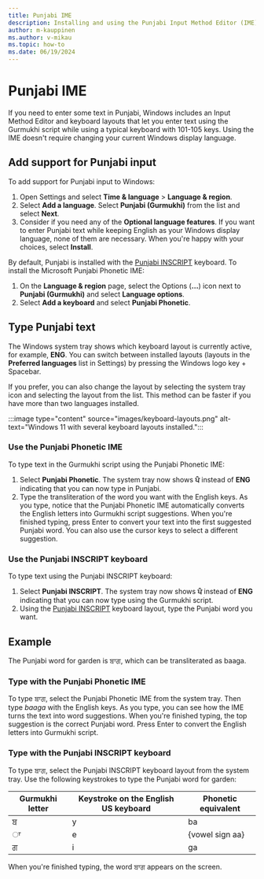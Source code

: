 ```yaml
---
title: Punjabi IME
description: Installing and using the Punjabi Input Method Editor (IME)
author: m-kauppinen
ms.author: v-mikau
ms.topic: how-to
ms.date: 06/19/2024
---
```


# Punjabi IME

If you need to enter some text in Punjabi, Windows includes an Input Method Editor and keyboard layouts that let you enter text using the Gurmukhi script while using a typical keyboard with 101-105 keys. Using the IME doesn't require changing your current Windows display language.

## Add support for Punjabi input

To add support for Punjabi input to Windows:

1. Open Settings and select **Time & language** > **Language & region**.
1. Select **Add a language**. Select **Punjabi (Gurmukhi)** from the list and select **Next**.
1. Consider if you need any of the **Optional language features**. If you want to enter Punjabi text while keeping English as your Windows display language, none of them are necessary. When you're happy with your choices, select **Install**.

By default, Punjabi is installed with the [Punjabi INSCRIPT](../keyboards/kbdinpun.md) keyboard. To install the Microsoft Punjabi Phonetic IME:

1. On the **Language & region** page, select the Options (**…**) icon next to **Punjabi (Gurmukhi)** and select **Language options**.
1. Select **Add a keyboard** and select **Punjabi Phonetic**.

## Type Punjabi text

The Windows system tray shows which keyboard layout is currently active, for example, **ENG**. You can switch between installed layouts (layouts in the **Preferred languages** list in Settings) by pressing the Windows logo key + Spacebar.

If you prefer, you can also change the layout by selecting the system tray icon and selecting the layout from the list. This method can be faster if you have more than two languages installed.

:::image type="content" source="images/keyboard-layouts.png" alt-text="Windows 11 with several keyboard layouts installed.":::

### Use the Punjabi Phonetic IME

To type text in the Gurmukhi script using the Punjabi Phonetic IME:

1. Select **Punjabi Phonetic**. The system tray now shows **ਪੰ** instead of **ENG** indicating that you can now type in Punjabi.
1. Type the transliteration of the word you want with the English keys. As you type, notice that the Punjabi Phonetic IME automatically converts the English letters into Gurmukhi script suggestions. When you're finished typing, press Enter to convert your text into the first suggested Punjabi word. You can also use the cursor keys to select a different suggestion.

### Use the Punjabi INSCRIPT keyboard

To type text using the Punjabi INSCRIPT keyboard:

1. Select **Punjabi INSCRIPT**. The system tray now shows **ਪੰ** instead of **ENG** indicating that you can now type using the Gurmukhi script.
1. Using the [Punjabi INSCRIPT](../keyboards/kbdinpun.md) keyboard layout, type the Punjabi word you want.

## Example

The Punjabi word for garden is ਬਾਗ, which can be transliterated as baaga.

### Type with the Punjabi Phonetic IME

To type ਬਾਗ, select the Punjabi Phonetic IME from the system tray. Then type *baaga* with the English keys. As you type, you can see how the IME turns the text into word suggestions. When you're finished typing, the top suggestion is the correct Punjabi word. Press Enter to convert the English letters into Gurmukhi script.

### Type with the Punjabi INSCRIPT keyboard

To type ਬਾਗ, select the Punjabi INSCRIPT keyboard layout from the system tray. Use the following keystrokes to type the Punjabi word for garden:

| Gurmukhi letter | Keystroke on the English US keyboard | Phonetic equivalent |
|-----------------|--------------------------------------|---------------------|
| ਬ | y | ba |
| ◌ਾ | e | {vowel sign aa} |
| ਗ | i | ga |

When you're finished typing, the word ਬਾਗ appears on the screen.
